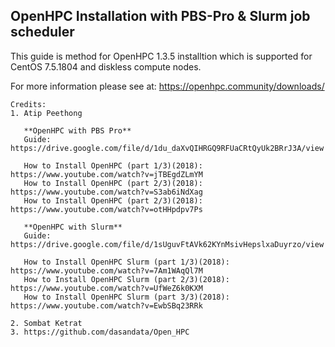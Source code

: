 ## OpenHPC Installation with PBS-Pro & Slurm job scheduler

This guide is method for OpenHPC 1.3.5 installtion which is supported for CentOS 7.5.1804 and diskless compute nodes.

For more information please see at: https://openhpc.community/downloads/

```
Credits: 
1. Atip Peethong

   **OpenHPC with PBS Pro** 
   Guide: https://drive.google.com/file/d/1du_daXvQIHRGQ9RFUaCRtQyUk2BRrJ3A/view
   
   How to Install OpenHPC (part 1/3)(2018): https://www.youtube.com/watch?v=jTBEgdZLmYM
   How to Install OpenHPC (part 2/3)(2018): https://www.youtube.com/watch?v=S3ab6iNdXag
   How to Install OpenHPC (part 2/3)(2018): https://www.youtube.com/watch?v=otHHpdpv7Ps

   **OpenHPC with Slurm** 
   Guide: https://drive.google.com/file/d/1sUguvFtAVk62KYnMsivHepslxaDuyrzo/view
   
   How to Install OpenHPC Slurm (part 1/3)(2018): https://www.youtube.com/watch?v=7Am1WAqQl7M
   How to Install OpenHPC Slurm (part 2/3)(2018): https://www.youtube.com/watch?v=UfWeZ6k0KXM
   How to Install OpenHPC Slurm (part 3/3)(2018): https://www.youtube.com/watch?v=EwbSBq23RRk

2. Sombat Ketrat
3. https://github.com/dasandata/Open_HPC
```
